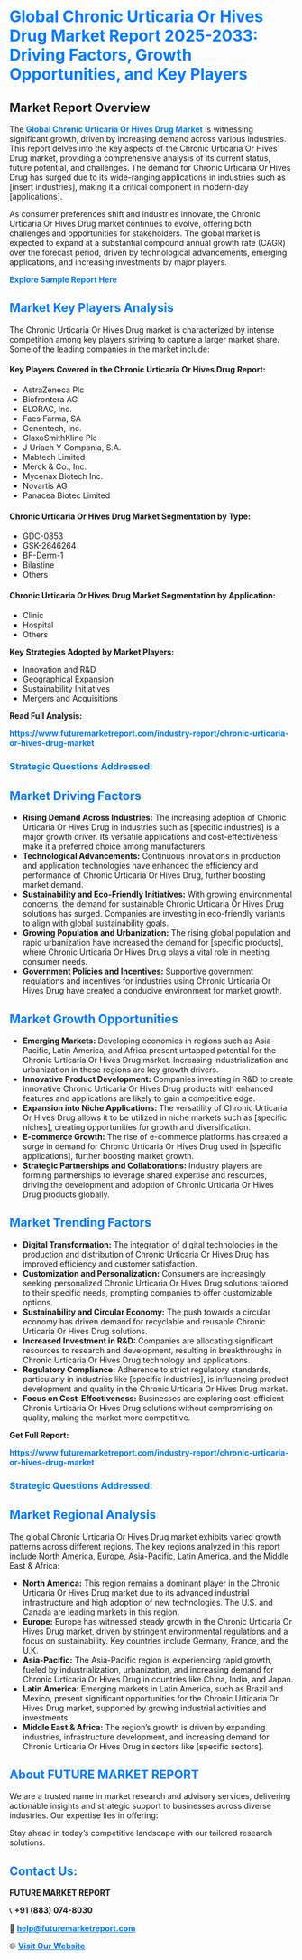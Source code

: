 <h1 style="color: #007BFF;">Global Chronic Urticaria Or Hives Drug Market Report 2025-2033: Driving Factors, Growth Opportunities, and Key Players</h1>

<section id="overview">
<h2>Market Report Overview</h2>
<p>The <a href="https://www.futuremarketreport.com/industry-report/chronic-urticaria-or-hives-drug-market" style="color: #007BFF; text-decoration: none;"><strong>Global Chronic Urticaria Or Hives Drug Market</strong></a> is witnessing significant growth, driven by increasing demand across various industries. This report delves into the key aspects of the Chronic Urticaria Or Hives Drug market, providing a comprehensive analysis of its current status, future potential, and challenges. The demand for Chronic Urticaria Or Hives Drug has surged due to its wide-ranging applications in industries such as [insert industries], making it a critical component in modern-day [applications].</p>
<p>As consumer preferences shift and industries innovate, the Chronic Urticaria Or Hives Drug market continues to evolve, offering both challenges and opportunities for stakeholders. The global market is expected to expand at a substantial compound annual growth rate (CAGR) over the forecast period, driven by technological advancements, emerging applications, and increasing investments by major players.</p>
</section>

<section id="overview">
<p><a href="https://www.futuremarketreport.com/request-sample/reportId=86188" style="color: #007BFF; text-decoration: none;"><strong>Explore Sample Report Here</strong></a></p>
</section>

<section id="key-players">
<h2 style="color: #007BFF;">Market Key Players Analysis</h2>
<p>The Chronic Urticaria Or Hives Drug market is characterized by intense competition among key players striving to capture a larger market share. Some of the leading companies in the market include:</p>
<h4>Key Players Covered in the Chronic Urticaria Or Hives Drug Report:</h4>
<ul><li>AstraZeneca Plc</li><li>Biofrontera AG</li><li>ELORAC, Inc.</li><li>Faes Farma, SA</li><li>Genentech, Inc.</li><li>GlaxoSmithKline Plc</li><li>J Uriach Y Compania, S.A.</li><li>Mabtech Limited</li><li>Merck &amp; Co., Inc.</li><li>Mycenax Biotech Inc.</li><li>Novartis AG</li><li>Panacea Biotec Limited</li></ul>
<h4>Chronic Urticaria Or Hives Drug Market Segmentation by Type:</h4>
<ul><li>GDC-0853</li><li>GSK-2646264</li><li>BF-Derm-1</li><li>Bilastine</li><li>Others</li></ul>

<h4>Chronic Urticaria Or Hives Drug Market Segmentation by Application:</h4>
<ul><li>Clinic</li><li>Hospital</li><li>Others</li></ul>
<p><strong>Key Strategies Adopted by Market Players:</strong></p>
<ul>
<li>Innovation and R&D</li>
<li>Geographical Expansion</li>
<li>Sustainability Initiatives</li>
<li>Mergers and Acquisitions</li>
</ul>
</section>

<section>
<p><strong>Read Full Analysis: </strong></p><a href="https://www.futuremarketreport.com/industry-report/chronic-urticaria-or-hives-drug-market" style="color: #007BFF; text-decoration: none;"><strong>https://www.futuremarketreport.com/industry-report/chronic-urticaria-or-hives-drug-market</strong></a>
<h3 style="color: #007BFF;">Strategic Questions Addressed:</h3>
</section>

<section id="driving-factors">
<h2 style="color: #007BFF;">Market Driving Factors</h2>
<ul>
<li><strong>Rising Demand Across Industries:</strong> The increasing adoption of Chronic Urticaria Or Hives Drug in industries such as [specific industries] is a major growth driver. Its versatile applications and cost-effectiveness make it a preferred choice among manufacturers.</li>
<li><strong>Technological Advancements:</strong> Continuous innovations in production and application technologies have enhanced the efficiency and performance of Chronic Urticaria Or Hives Drug, further boosting market demand.</li>
<li><strong>Sustainability and Eco-Friendly Initiatives:</strong> With growing environmental concerns, the demand for sustainable Chronic Urticaria Or Hives Drug solutions has surged. Companies are investing in eco-friendly variants to align with global sustainability goals.</li>
<li><strong>Growing Population and Urbanization:</strong> The rising global population and rapid urbanization have increased the demand for [specific products], where Chronic Urticaria Or Hives Drug plays a vital role in meeting consumer needs.</li>
<li><strong>Government Policies and Incentives:</strong> Supportive government regulations and incentives for industries using Chronic Urticaria Or Hives Drug have created a conducive environment for market growth.</li>
</ul>
</section>

<section id="growth-opportunities">
<h2 style="color: #007BFF;">Market Growth Opportunities</h2>
<ul>
<li><strong>Emerging Markets:</strong> Developing economies in regions such as Asia-Pacific, Latin America, and Africa present untapped potential for the Chronic Urticaria Or Hives Drug market. Increasing industrialization and urbanization in these regions are key growth drivers.</li>
<li><strong>Innovative Product Development:</strong> Companies investing in R&D to create innovative Chronic Urticaria Or Hives Drug products with enhanced features and applications are likely to gain a competitive edge.</li>
<li><strong>Expansion into Niche Applications:</strong> The versatility of Chronic Urticaria Or Hives Drug allows it to be utilized in niche markets such as [specific niches], creating opportunities for growth and diversification.</li>
<li><strong>E-commerce Growth:</strong> The rise of e-commerce platforms has created a surge in demand for Chronic Urticaria Or Hives Drug used in [specific applications], further boosting market growth.</li>
<li><strong>Strategic Partnerships and Collaborations:</strong> Industry players are forming partnerships to leverage shared expertise and resources, driving the development and adoption of Chronic Urticaria Or Hives Drug products globally.</li>
</ul>
</section>

<section id="trending-factors">
<h2 style="color: #007BFF;">Market Trending Factors</h2>
<ul>
<li><strong>Digital Transformation:</strong> The integration of digital technologies in the production and distribution of Chronic Urticaria Or Hives Drug has improved efficiency and customer satisfaction.</li>
<li><strong>Customization and Personalization:</strong> Consumers are increasingly seeking personalized Chronic Urticaria Or Hives Drug solutions tailored to their specific needs, prompting companies to offer customizable options.</li>
<li><strong>Sustainability and Circular Economy:</strong> The push towards a circular economy has driven demand for recyclable and reusable Chronic Urticaria Or Hives Drug solutions.</li>
<li><strong>Increased Investment in R&D:</strong> Companies are allocating significant resources to research and development, resulting in breakthroughs in Chronic Urticaria Or Hives Drug technology and applications.</li>
<li><strong>Regulatory Compliance:</strong> Adherence to strict regulatory standards, particularly in industries like [specific industries], is influencing product development and quality in the Chronic Urticaria Or Hives Drug market.</li>
<li><strong>Focus on Cost-Effectiveness:</strong> Businesses are exploring cost-efficient Chronic Urticaria Or Hives Drug solutions without compromising on quality, making the market more competitive.</li>
</ul>
</section>

<section>
<p><strong>Get Full Report: </strong></p><a href="https://www.futuremarketreport.com/industry-report/chronic-urticaria-or-hives-drug-market" style="color: #007BFF; text-decoration: none;"><strong>https://www.futuremarketreport.com/industry-report/chronic-urticaria-or-hives-drug-market</strong></a>
<h3 style="color: #007BFF;">Strategic Questions Addressed:</h3>
</section>


<section id="regional-analysis">
<h2 style="color: #007BFF;">Market Regional Analysis</h2>
<p>The global Chronic Urticaria Or Hives Drug market exhibits varied growth patterns across different regions. The key regions analyzed in this report include North America, Europe, Asia-Pacific, Latin America, and the Middle East & Africa:</p>
<ul>
<li><strong>North America:</strong> This region remains a dominant player in the Chronic Urticaria Or Hives Drug market due to its advanced industrial infrastructure and high adoption of new technologies. The U.S. and Canada are leading markets in this region.</li>
<li><strong>Europe:</strong> Europe has witnessed steady growth in the Chronic Urticaria Or Hives Drug market, driven by stringent environmental regulations and a focus on sustainability. Key countries include Germany, France, and the U.K.</li>
<li><strong>Asia-Pacific:</strong> The Asia-Pacific region is experiencing rapid growth, fueled by industrialization, urbanization, and increasing demand for Chronic Urticaria Or Hives Drug in countries like China, India, and Japan.</li>
<li><strong>Latin America:</strong> Emerging markets in Latin America, such as Brazil and Mexico, present significant opportunities for the Chronic Urticaria Or Hives Drug market, supported by growing industrial activities and investments.</li>
<li><strong>Middle East & Africa:</strong> The region’s growth is driven by expanding industries, infrastructure development, and increasing demand for Chronic Urticaria Or Hives Drug in sectors like [specific sectors].</li>
</ul>
</section>

<footer>
<h2 style="color: #007BFF;">About FUTURE MARKET REPORT</h2>
<p>We are a trusted name in market research and advisory services, delivering actionable insights and strategic support to businesses across diverse industries. Our expertise lies in offering:</p>

<p>Stay ahead in today’s competitive landscape with our tailored research solutions.</p>

<h2 style="color: #007BFF;">Contact Us:</h2>
<p><strong>FUTURE MARKET REPORT</strong></p>
<p>📞 <strong>+91 (883) 074-8030</strong></p>
<p>📧 <strong><a href="mailto:help@futuremarketreport.com" style="color: #007BFF;">help@futuremarketreport.com</a></strong></p>
<p>🌐 <strong><a href="https://www.futuremarketreport.com/" style="color: #007BFF;">Visit Our Website</a></strong></p>
</footer>